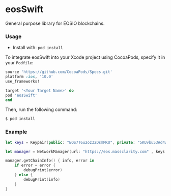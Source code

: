 # eosSwift

General purpose library for EOSIO blockchains.


### Usage

* Install with: `pod install`

To integrate eosSwift into your Xcode project using CocoaPods, specify it in your `Podfile`:

```ruby
source 'https://github.com/CocoaPods/Specs.git'
platform :ios, '10.0'
use_frameworks!

target '<Your Target Name>' do
pod 'eosSwift'
end
```

Then, run the following command:

```bash
$ pod install
```


### Example

```swift
let keys = Keypair(public: "EOS7T6u2oz32DsmMKU", private: "5KUvbu53Ad4wHLFpaS")

let manager = NetworkManager(url: "https://eos.massclarity.com" , keys: keys)

manager.getChainInfo() { info, error in
    if error = error {
        debugPrint(error)
    } else {
        debugPrint(info)
    }
}
```


